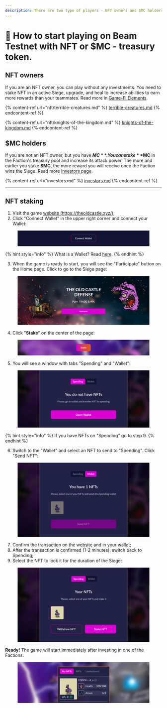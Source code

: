 ```yaml
---
description: There are two type of players - NFT owners and $MC holders.
---
```


# 🚀 How to start playing on Beam Testnet with NFT or $MC - treasury token.

## NFT owners

If you are an NFT owner, you can play without any investments. You need to stake NFT in an active Siege, upgrade, and heal to increase abilities to earn more rewards than your teammates. Read more in [Game-Fi Elements](game-fi-elements.md).

{% content-ref url="nft/terrible-creatures.md" %}
[terrible-creatures.md](nft/terrible-creatures.md)
{% endcontent-ref %}

{% content-ref url="nft/knights-of-the-kingdom.md" %}
[knights-of-the-kingdom.md](nft/knights-of-the-kingdom.md)
{% endcontent-ref %}

## $MC holders

If you are not an NFT owner, but you have **$MC**. You can stake **$MC** in the Faction's treasury pool and increase its attack power. The more and earlier you stake **$MC**, the more reward you will receive once the Faction wins the Siege. Read more [Investors page](investors.md).&#x20;

{% content-ref url="investors.md" %}
[investors.md](investors.md)
{% endcontent-ref %}

***

## NFT staking

1. Visit the game [website (https://theoldcastle.xyz/)](https://theoldcastle.xyz/);
2. Click "Connect Wallet" in the upper right corner and connect your Wallet:

<figure><img src=".gitbook/assets/How to start playing 1.1.png" alt=""><figcaption></figcaption></figure>

{% hint style="info" %}
What is a Wallet? Read [here](https://ethereum.org/en/wallets/).
{% endhint %}

3. When the game is ready to start, you will see the "Participate" button on the Home page. Click to go to the Siege page:

<figure><img src=".gitbook/assets/How to start playing 2.1.png" alt=""><figcaption></figcaption></figure>

4. Click "**Stake**" on the center of the page:

<figure><img src=".gitbook/assets/How to start playing 3.1.png" alt=""><figcaption></figcaption></figure>

5. You will see a window with tabs "Spending" and "Wallet":

<figure><img src=".gitbook/assets/How to start playing 4.1.png" alt=""><figcaption></figcaption></figure>

{% hint style="info" %}
&#x20;If you have NFTs on "Spending" go to step 9.
{% endhint %}

6. Switch to the "Wallet" and select an NFT to send to "Spending". Click "Send NFT":

<figure><img src=".gitbook/assets/How to start playing 5.1.png" alt=""><figcaption></figcaption></figure>

7. Confirm the transaction on the website and in your wallet;
8. After the transaction is confirmed (1-2 minutes), switch back to Spending;
9. Select the NFT to lock it for the duration of the Siege:

<figure><img src=".gitbook/assets/How to start playing 6.1.png" alt=""><figcaption></figcaption></figure>

**Ready!** The game will start immediately after investing in one of the Factions.

<figure><img src=".gitbook/assets/How to start playing 7.1.png" alt=""><figcaption></figcaption></figure>
